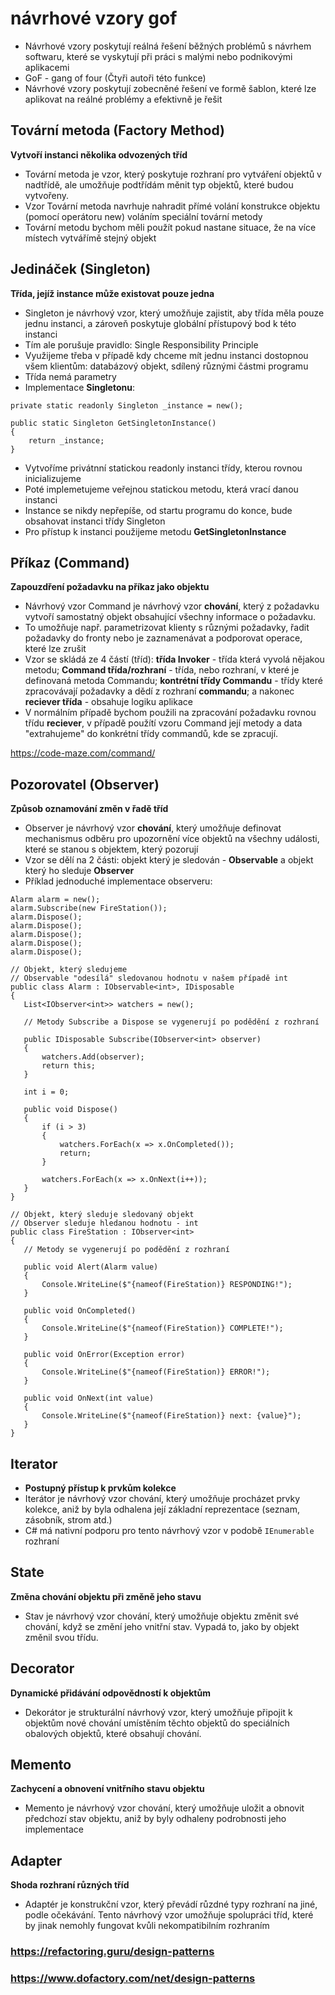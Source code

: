 # návrhové vzory gof
* Návrhové vzory poskytují reálná řešení běžných problémů s návrhem softwaru, které se vyskytují při práci s malými nebo podnikovými aplikacemi
* GoF - gang of four (Čtyři autoři této funkce)
* Návrhové vzory poskytují zobecněné řešení ve formě šablon, které lze aplikovat na reálné problémy a efektivně je řešit
## Tovární metoda (Factory Method)
__Vytvoří instanci několika odvozených tříd__
* Tovární metoda je vzor, který poskytuje rozhraní pro vytváření objektů v nadtřídě, ale umožňuje podtřídám měnit typ objektů, které budou vytvořeny.
* Vzor Tovární metoda navrhuje nahradit přímé volání konstrukce objektu (pomocí operátoru new) voláním speciální tovární metody
* Tovární metodu bychom měli použít pokud nastane situace, že na více místech vytvářímě stejný objekt
## Jedináček (Singleton)
__Třída, jejíž instance může existovat pouze jedna__
* Singleton je návrhový vzor, který umožňuje zajistit, aby třída měla pouze jednu instanci, a zároveň poskytuje globální přístupový bod k této instanci
* Tím ale porušuje pravidlo: Single Responsibility Principle
* Využijeme třeba v případě kdy chceme mít jednu instanci dostopnou všem klientům: databázový objekt, sdílený různými částmi programu
* Třída nemá parametry
* Implementace __Singletonu__:
```
private static readonly Singleton _instance = new();
        
public static Singleton GetSingletonInstance()
{
    return _instance;
}
```
* Vytvoříme privátnní statickou readonly instanci třídy, kterou rovnou inicializujeme
* Poté implemetujeme veřejnou statickou metodu, která vrací danou instanci
* Instance se nikdy nepřepíše, od startu programu do konce, bude obsahovat instanci třídy Singleton
* Pro přístup k instanci použijeme metodu __GetSingletonInstance__

## Příkaz (Command)
__Zapouzdření požadavku na příkaz jako objektu__
* Návrhový vzor Command je návrhový vzor __chování__, který z požadavku vytvoří samostatný objekt obsahující všechny informace o požadavku.
* To umožňuje např. parametrizovat klienty s různými požadavky, řadit požadavky do fronty nebo je zaznamenávat a podporovat operace, které lze zrušit
* Vzor se skládá ze 4 částí (tříd): __třída Invoker__ - třída která vyvolá nějakou metodu; __Command třída/rozhraní__ - třída, nebo rozhraní, v které je definovaná metoda Commandu; __kontrétní třídy Commandu__ - třídy které zpracovávají požadavky a dědí z rozhraní __commandu__; a nakonec __reciever třída__ - obsahuje logiku aplikace
* V normálním případě bychom použili na zpracování požadavku rovnou třídu __reciever__, v případě použítí vzoru Command její metody a data "extrahujeme" do konkrétní třídy commandů, kde se zpracují.

https://code-maze.com/command/
## Pozorovatel (Observer)
 __Způsob oznamování změn v řadě tříd__
* Observer je návrhový vzor __chování__, který umožňuje definovat mechanismus odběru pro upozornění více objektů na všechny události, které se stanou s objektem, který pozorují
* Vzor se dělí na 2 části: objekt který je sledován - __Observable__ a objekt který ho sleduje __Observer__
* Příklad jednoduché implementace observeru:
 ```
 Alarm alarm = new();
alarm.Subscribe(new FireStation());
alarm.Dispose();
alarm.Dispose();
alarm.Dispose();
alarm.Dispose();
alarm.Dispose();

// Objekt, který sledujeme
// Observable "odesílá" sledovanou hodnotu v našem případě int 
public class Alarm : IObservable<int>, IDisposable
{
    List<IObserver<int>> watchers = new();

    // Metody Subscribe a Dispose se vygenerují po podědění z rozhraní

    public IDisposable Subscribe(IObserver<int> observer)
    {
        watchers.Add(observer);
        return this;
    }

    int i = 0;

    public void Dispose()
    {
        if (i > 3)
        {
            watchers.ForEach(x => x.OnCompleted());
            return;
        }

        watchers.ForEach(x => x.OnNext(i++));
    }
}

// Objekt, který sleduje sledovaný objekt
// Observer sleduje hledanou hodnotu - int
public class FireStation : IObserver<int>
{
    // Metody se vygenerují po podědění z rozhraní

    public void Alert(Alarm value)
    {
        Console.WriteLine($"{nameof(FireStation)} RESPONDING!");
    }

    public void OnCompleted()
    {
        Console.WriteLine($"{nameof(FireStation)} COMPLETE!");
    }

    public void OnError(Exception error)
    {
        Console.WriteLine($"{nameof(FireStation)} ERROR!");
    }

    public void OnNext(int value)
    {
        Console.WriteLine($"{nameof(FireStation)} next: {value}");
    }
}
 ```
## Iterator
* __Postupný přístup k prvkům kolekce__
* Iterátor je návrhový vzor chování, který umožňuje procházet prvky kolekce, aniž by byla odhalena její základní reprezentace (seznam, zásobník, strom atd.)
* C# má nativní podporu pro tento návrhový vzor v podobě `IEnumerable` rozhraní
## State
__Změna chování objektu při změně jeho stavu__
* Stav je návrhový vzor chování, který umožňuje objektu změnit své chování, když se změní jeho vnitřní stav. Vypadá to, jako by objekt změnil svou třídu.
## Decorator
__Dynamické přidávání odpovědností k objektům__
* Dekorátor je strukturální návrhový vzor, který umožňuje připojit k objektům nové chování umístěním těchto objektů do speciálních obalových objektů, které obsahují chování.
## Memento
__Zachycení a obnovení vnitřního stavu objektu__
* Memento je návrhový vzor chování, který umožňuje uložit a obnovit předchozí stav objektu, aniž by byly odhaleny podrobnosti jeho implementace
## Adapter
__Shoda rozhraní různých tříd__
* Adaptér je konstrukční vzor, který převádí růzdné typy rozhraní na jiné, podle očekávání. Tento návrhový vzor umožňuje spolupráci tříd, které by jinak nemohly fungovat kvůli nekompatibilním rozhraním

### https://refactoring.guru/design-patterns
### https://www.dofactory.com/net/design-patterns
